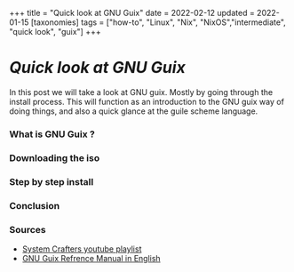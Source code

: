 +++
title = "Quick look at GNU Guix"
date = 2022-02-12
updated = 2022-01-15
[taxonomies]
tags = ["how-to", "Linux", "Nix", "NixOS","intermediate", "quick look", "guix"]
+++

# ***Quick look at GNU Guix***
In this post we will take a look at GNU guix. Mostly by going through the install process. 
This will function as an introduction to the GNU guix way of doing things, and also a quick glance at the guile scheme language.
<!-- more -->

### What is GNU Guix ?

### Downloading the iso

### Step by step install

### Conclusion

### Sources
* [System Crafters youtube playlist](https://www.youtube.com/playlist?list=PLEoMzSkcN8oNxnj7jm5V2ZcGc52002pQU)
* [GNU Guix Refrence Manual in English](https://guix.gnu.org/en/manual/devel/en/guix.html)
